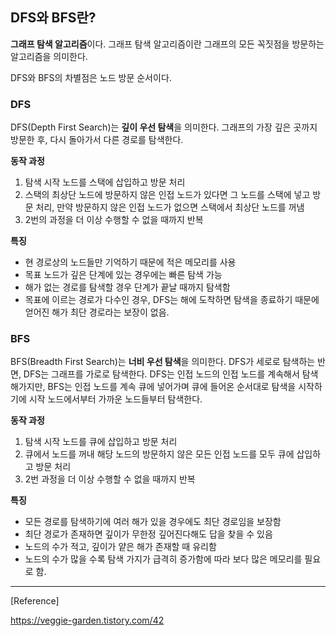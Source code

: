 ## DFS와 BFS란?

**그래프 탐색 알고리즘**이다. 그래프 탐색 알고리즘이란 그래프의 모든 꼭짓점을 방문하는 알고리즘을 의미한다.

DFS와 BFS의 차별점은 노드 방문 순서이다.

### DFS

DFS(Depth First Search)는 **깊이 우선 탐색**을 의미한다.
그래프의 가장 깊은 곳까지 방문한 후, 다시 돌아가서 다른 경로를 탐색한다.

**동작 과정**
1. 탐색 시작 노드를 스택에 삽입하고 방문 처리
2. 스택의 최상단 노드에 방문하지 않은 인접 노드가 있다면 그 노드를 스택에 넣고 방문 처리, 만약 방문하지 않은 인접 노드가 없으면 스택에서 최상단 노드를 꺼냄
3. 2번의 과정을 더 이상 수행할 수 없을 때까지 반복

**특징**
+ 현 경로상의 노드들만 기억하기 때문에 적은 메모리를 사용
+ 목표 노드가 깊은 단계에 있는 경우에는 빠른 탐색 가능
+ 해가 없는 경로를 탐색할 경우 단계가 끝날 때까지 탐색함
+ 목표에 이르는 경로가 다수인 경우, DFS는 해에 도착하면 탐색을 종료하기 때문에 얻어진 해가 최단 경로라는 보장이 없음.


### BFS

BFS(Breadth First Search)는 **너비 우선 탐색**을 의미한다.
DFS가 세로로 탐색하는 반면, DFS는 그래프를 가로로 탐색한다.
DFS는 인접 노드의 인접 노드를 계속해서 탐색해가지만, 
BFS는 인접 노드를 계속 큐에 넣어가며 큐에 들어온 순서대로 탐색을 시작하기에 시작 노드에서부터 가까운 노드들부터 탐색한다.

**동작 과정**
1. 탐색 시작 노드를 큐에 삽입하고 방문 처리
2. 큐에서 노드를 꺼내 해당 노드의 방문하지 않은 모든 인접 노드를 모두 큐에 삽입하고 방문 처리
3. 2번 과정을 더 이상 수행할 수 없을 때까지 반복

**특징**
+ 모든 경로를 탐색하기에 여러 해가 있을 경우에도 최단 경로임을 보장함
+ 최단 경로가 존재하면 깊이가 무한정 깊어진다해도 답을 찾을 수 있음
+ 노드의 수가 적고, 깊이가 얕은 해가 존재할 때 유리함
+ 노드의 수가 많을 수록 탐색 가지가 급격히 증가함에 따라 보다 많은 메모리를 필요로 함.

---
[Reference]

https://veggie-garden.tistory.com/42
